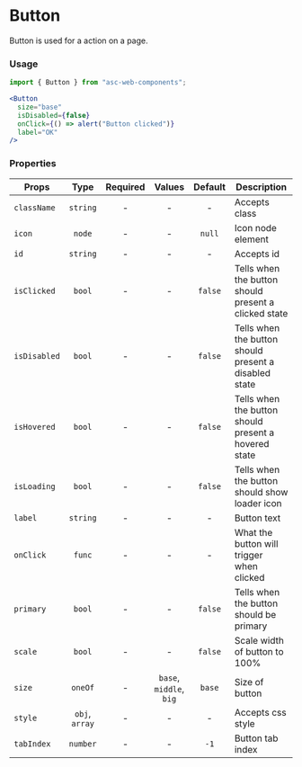 # Button

Button is used for a action on a page.

### Usage

```js
import { Button } from "asc-web-components";
```

```jsx
<Button
  size="base"
  isDisabled={false}
  onClick={() => alert("Button clicked")}
  label="OK"
/>
```

### Properties

| Props        |      Type      | Required |         Values          | Default | Description                                           |
| ------------ | :------------: | :------: | :---------------------: | :-----: | ----------------------------------------------------- |
| `className`  |    `string`    |    -     |            -            |    -    | Accepts class                                         |
| `icon`       |     `node`     |    -     |            -            | `null`  | Icon node element                                     |
| `id`         |    `string`    |    -     |            -            |    -    | Accepts id                                            |
| `isClicked`  |     `bool`     |    -     |            -            | `false` | Tells when the button should present a clicked state  |
| `isDisabled` |     `bool`     |    -     |            -            | `false` | Tells when the button should present a disabled state |
| `isHovered`  |     `bool`     |    -     |            -            | `false` | Tells when the button should present a hovered state  |
| `isLoading`  |     `bool`     |    -     |            -            | `false` | Tells when the button should show loader icon         |
| `label`      |    `string`    |    -     |            -            |    -    | Button text                                           |
| `onClick`    |     `func`     |    -     |            -            |    -    | What the button will trigger when clicked             |
| `primary`    |     `bool`     |    -     |            -            | `false` | Tells when the button should be primary               |
| `scale`      |     `bool`     |    -     |            -            | `false` | Scale width of button to 100%                         |
| `size`       |    `oneOf`     |    -     | `base`, `middle`, `big` | `base`  | Size of button                                        |
| `style`      | `obj`, `array` |    -     |            -            |    -    | Accepts css style                                     |
| `tabIndex`   |    `number`    |    -     |            -            |  `-1`   | Button tab index                                      |
